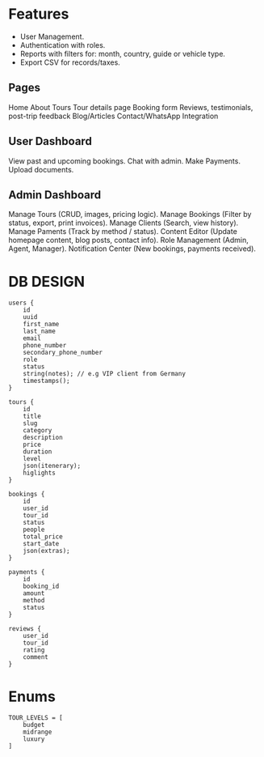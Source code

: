 # Features
- User Management.
- Authentication with roles.
- Reports with filters for: month, country, guide or vehicle type.
- Export CSV for records/taxes.

## Pages
Home
About
Tours
Tour details page
Booking form
Reviews, testimonials, post-trip feedback
Blog/Articles
Contact/WhatsApp Integration

## User Dashboard
View past and upcoming bookings.
Chat with admin.
Make Payments.
Upload documents.

## Admin Dashboard
Manage Tours (CRUD, images, pricing logic).
Manage Bookings (Filter by status, export, print invoices).
Manage Clients (Search, view history).
Manage Paments (Track by method / status).
Content Editor (Update homepage content, blog posts, contact info).
Role Management (Admin, Agent, Manager).
Notification Center (New bookings, payments received).



# DB DESIGN
```
users {
    id
    uuid
    first_name
    last_name
    email
    phone_number
    secondary_phone_number
    role
    status
    string(notes); // e.g VIP client from Germany
    timestamps();
}

tours {
    id
    title
    slug
    category
    description
    price
    duration
    level
    json(itenerary);
    higlights
}

bookings {
    id
    user_id
    tour_id
    status
    people
    total_price
    start_date
    json(extras);
}

payments {
    id
    booking_id
    amount
    method
    status
}

reviews {
    user_id
    tour_id
    rating
    comment
}
```



# Enums
```
TOUR_LEVELS = [
    budget
    midrange
    luxury
]
```
